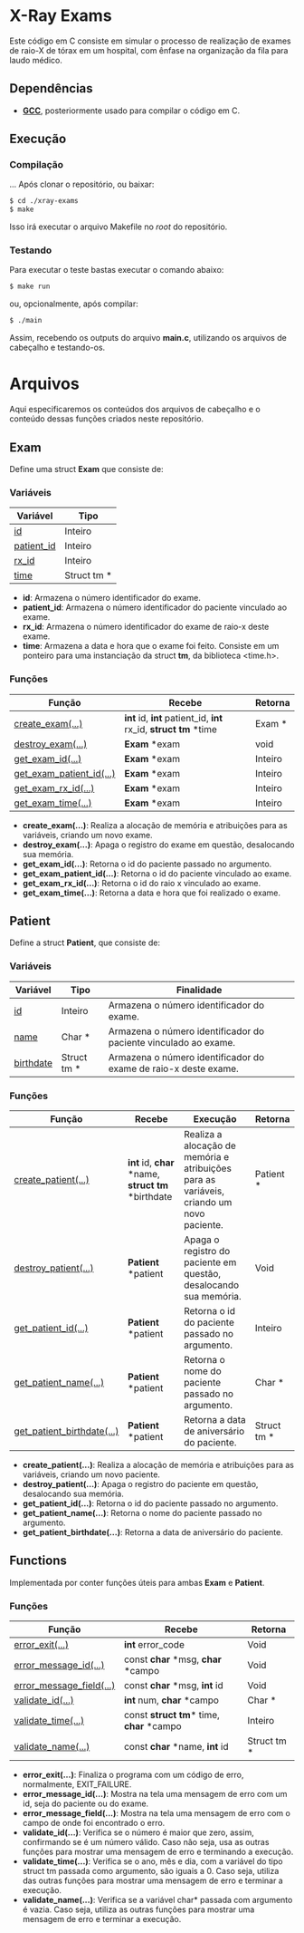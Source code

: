 # X-Ray Exams
Este código em C consiste em simular o processo de realização de exames de raio-X de tórax em um hospital, com ênfase na organização da fila para laudo médico.

## Dependências
- **[GCC](https://gcc.gnu.org/install/index.html)**, posteriormente usado para compilar o código em C.

## Execução

### Compilação
... Após clonar o repositório, ou baixar:
``` bash
$ cd ./xray-exams
$ make
```
Isso irá executar o arquivo Makefile no _root_ do repositório.

### Testando
Para executar o teste bastas executar o comando abaixo:

``` bash
$ make run
```
ou, opcionalmente, após compilar:
``` bash
$ ./main	
```
Assim, recebendo os outputs do arquivo **main.c**, utilizando os arquivos de cabeçalho e testando-os.

# Arquivos
Aqui especificaremos os conteúdos dos arquivos de cabeçalho e o conteúdo dessas funções criados neste repositório.

## Exam

Define uma struct **Exam** que consiste de:

### Variáveis

| Variável                        | Tipo          |
| --------------------------------| --------------|
| [id](src/exam.c?#L12)         | Inteiro       |
| [patient_id](src/exam.c?#L13) | Inteiro       |
| [rx_id](src/exam.c?#L14)      | Inteiro       |
| [time](src/exam.c?#L15)       | Struct tm *   |

 - **id**: Armazena o número identificador do exame.
 - **patient_id**: Armazena o número identificador do paciente vinculado ao exame.
 - **rx_id**: Armazena o número identificador do exame de raio-x deste exame.
 - **time**: Armazena a data e hora que o exame foi feito. Consiste em um ponteiro para uma instanciação da struct **tm**, da biblioteca <time.h>.

 ### Funções
 
| Função                                        | Recebe           | Retorna       |
| --------------------------------------------- | ---------------- | ------------- |
| [create_exam(...)](src/exam.c?#L19)         | **int**  id,  **int**  patient_id,  **int**  rx_id,  **struct  tm**  *time | Exam *       |
| [destroy_exam(...)](src/exam.c?#L41)        | **Exam**  *exam  | void          |
| [get_exam_id(...)](src/exam.c?#L46)         | **Exam**  *exam  | Inteiro       |
| [get_exam_patient_id(...)](src/exam.c?#L51) | **Exam**  *exam  | Inteiro       |
| [get_exam_rx_id(...)](src/exam.c?#L56)      | **Exam**  *exam  | Inteiro       |
| [get_exam_time(...)](src/exam.c?#L61)       | **Exam**  *exam  | Inteiro       |

- **create_exam(...)**: Realiza a alocação de memória e atribuições para as variáveis, criando um novo exame. 
- **destroy_exam(...)**: Apaga o registro do exame em questão, desalocando sua memória.
- **get_exam_id(...)**: Retorna o id do paciente passado no argumento.
- **get_exam_patient_id(...)**: Retorna o id do paciente vinculado ao exame.
- **get_exam_rx_id(...)**: Retorna o id do raio x vinculado ao exame.
- **get_exam_time(...)**: Retorna a data e hora que foi realizado o exame.

## Patient

Define a struct **Patient**, que consiste de:

### Variáveis

| Variável                        | Tipo           | Finalidade |
| ------------------------------- | -------------- | --------------------------------------------------------------- |
| [id](src/patient.c?#L9)         | Inteiro        | Armazena o número identificador do exame.                       |
| [name](src/patient.c?#L10)      | Char *         | Armazena o número identificador do paciente vinculado ao exame. |
| [birthdate](src/patient.c?#L11) | Struct tm *    | Armazena o número identificador do exame de raio-x deste exame. |

### Funções

| Função                                           | Recebe                | Execução | Retorna        |
| ------------------------------------------------ | --------------------- | -------- |-------------- |
| [create_patient(...)](src/patient.c?#L15)        | **int**  id,  **char**  *name, **struct  tm**  *birthdate | Realiza a alocação de memória e atribuições para as variáveis, criando um novo paciente.| Patient *       |
| [destroy_patient(...)](src/patient.c?#L36)       | **Patient**  *patient | Apaga o registro do paciente em questão, desalocando sua memória.| Void           |
| [get_patient_id(...)](src/patient.c?#L41)        | **Patient**  *patient | Retorna o id do paciente passado no argumento.| Inteiro        |
| [get_patient_name(...)](src/patient.c?#L46)      | **Patient**  *patient | Retorna o nome do paciente passado no argumento.| Char *         |
| [get_patient_birthdate(...)](src/patient.c?#L51) | **Patient**  *patient | Retorna a data de aniversário do paciente.| Struct tm *    |

- **create_patient(...)**: Realiza a alocação de memória e atribuições para as variáveis, criando um novo paciente.
- **destroy_patient(...)**: Apaga o registro do paciente em questão, desalocando sua memória.
- **get_patient_id(...)**: Retorna o id do paciente passado no argumento.
- **get_patient_name(...)**: Retorna o nome do paciente passado no argumento.
- **get_patient_birthdate(...)**: Retorna a data de aniversário do paciente.


## Functions
Implementada por conter funções úteis para ambas **Exam** e **Patient**.

### Funções

| Função                                        |  Recebe                                  | Retorna     |
| ----------------------------------------------|----------------------------------------- | ----------- |
| [error_exit(...)](src/functions.c?#L10)          | **int** error_code                       | Void        |
| [error_message_id(...)](src/functions.c?#L14)    | const  **char**  *msg,  **char**  *campo | Void        |
| [error_message_field(...)](src/functions.c?#L18) | const  **char**  *msg,  **int**  id      | Void        |
| [validate_id(...)](src/functions.c?#L23)         | **int**  num,  **char**  *campo          | Char *      |
| [validate_time(...)](src/functions.c?#L36)       | const  **struct  tm***  time,  **char**  *campo | Inteiro     |
| [validate_name(...)](src/functions.c?#L55)       | const  **char**  *name,  **int**  id     | Struct tm * |

- **error_exit(...)**: Finaliza o programa com um código de erro, normalmente, EXIT_FAILURE.
- **error_message_id(...)**: Mostra na tela uma mensagem de erro com um id, seja do paciente ou do exame.
- **error_message_field(...)**: Mostra na tela uma mensagem de erro com o campo de onde foi encontrado o erro.
- **validate_id(...)**: Verifica se o número é maior que zero, assim, confirmando se é um número válido. Caso não seja, usa as outras funções para mostrar uma mensagem de erro e terminando a execução.
- **validate_time(...)**: Verifica se o ano, mês e dia, com a variável do tipo struct tm passada como argumento, são iguais a 0. Caso seja, utiliza das outras funções para mostrar uma mensagem de erro e terminar a execução.
- **validate_name(...)**: Verifica se a variável char* passada com argumento é vazia. Caso seja, utiliza as outras funções para mostrar uma mensagem de erro e terminar a execução.

